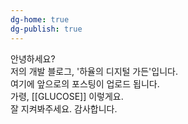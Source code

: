 ```yaml
---
dg-home: true 
dg-publish: true 
---
```

안녕하세요?  
저의 개발 블로그, '하율의 디지털 가든'입니다.  
여기에 앞으로의 포스팅이 업로드 됩니다.  
가령, [[GLUCOSE]] 이렇게요.  
잘 지켜봐주세요. 감사합니다.  

